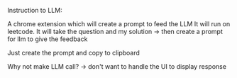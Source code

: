 Instruction to LLM:

A chrome extension which will create a prompt to feed the LLM
It will run on leetcode.
It will take the question and my solution -> then create a prompt for llm to give the feedback

Just create the prompt and copy to clipboard

Why not make LLM call? -> don't want to handle the UI to display response

